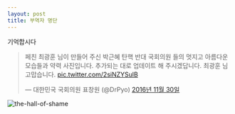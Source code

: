 ```yaml
---
layout: post
title: 부역자 명단
---
```


기억합시다

<blockquote class="twitter-tweet" data-lang="ko"><p lang="ko" dir="ltr">페친 최광훈 님이 만들어 주신 박근혜 탄핵 반대 국회의원 들의 멋지고 아름다운 모습들과 약력 사진입니다. 추가되는 대로 업데이트 해 주시겠답니다. 최광훈 님 고맙습니다. <a href="https://t.co/2siNZYSulB">pic.twitter.com/2siNZYSulB</a></p>&mdash; 대한민국 국회의원 표창원 (@DrPyo) <a href="https://twitter.com/DrPyo/status/803816881207451649">2016년 11월 30일</a></blockquote>
<script async src="//platform.twitter.com/widgets.js" charset="utf-8"></script>

![the-hall-of-shame](https://s3.ap-northeast-2.amazonaws.com/soo-s3-1/Cye7L54VEAAzy-7.jpg "the-hall-of-shame")

